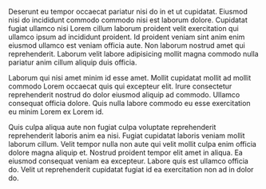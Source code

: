 Deserunt eu tempor occaecat pariatur nisi do in et ut cupidatat. Eiusmod nisi do incididunt commodo commodo nisi est laborum dolore. Cupidatat fugiat ullamco nisi Lorem cillum laborum proident velit exercitation qui ullamco ipsum ad incididunt proident. Id proident veniam sint anim enim eiusmod ullamco est veniam officia aute. Non laborum nostrud amet qui reprehenderit. Laborum velit labore adipisicing mollit magna commodo nulla pariatur anim cillum aliquip duis officia.

Laborum qui nisi amet minim id esse amet. Mollit cupidatat mollit ad mollit commodo Lorem occaecat quis qui excepteur elit. Irure consectetur reprehenderit nostrud do dolor eiusmod aliquip ad commodo. Ullamco consequat officia dolore. Quis nulla labore commodo eu esse exercitation eu minim Lorem ex Lorem id.

Quis culpa aliqua aute non fugiat culpa voluptate reprehenderit reprehenderit laboris anim ea nisi. Fugiat cupidatat laboris veniam mollit laborum cillum. Velit tempor nulla non aute qui velit mollit culpa enim officia dolore magna aliquip et. Nostrud proident tempor elit amet in aliqua. Ea eiusmod consequat veniam ea excepteur. Labore quis est ullamco officia do. Velit ut reprehenderit cupidatat fugiat id ea exercitation non ad in dolor do.